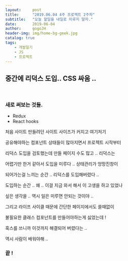 ```yaml
---
layout:     post
title:      "2019.06.04 4주 프로젝트 2주차"
subtitle:   "오늘 할일을 내일로 미루지 말자."
date:       2019-06-04
author:     gogoJH
header-img: img/home-bg-geek.jpg
catalog: true
tags:
    - 개발일기
    - JS
    - 프로젝트
---
```


## 중간에 리덕스 도입.. CSS 싸움 ..
<br>

### 새로 써보는 것들.
 - Redux 
 - React hooks

처음 사이트 만들려던 사이트 사이즈가 커지고 여기저기 

공유해야하는 컴포넌트 상태들이 많아지면서 프로젝트 시작부터

리덕스 도입을 검토했는데 만들 페이지 수도 많고 .. 리덕스는

어렵기만 한거 같아서 도입을 미루다 .. 상태관리가 엉망진창이

되어가는걸 느끼는 순간 .. 리덕스를 도입해버렸다 ..

도입하는 순간 .. 왜 .. 이걸 지금 와서 해서 이 고생을 하고 있었나

싶은 생각을 .. 역시 일은 미루면 안되는 것이야 .. 

그리고 라이프 사이클 때문에 간단한 페이지에서도 쓸때없이 

불필요한 클래스 컴포넌트를 만들어야하는게 싫었는데 !

훅스를 쓰니까 이것까지 해결되어 버렸다는 .. 

역시 사람이 배워야해 .. 

### 끝 !
<!--stackedit_data:
eyJoaXN0b3J5IjpbMTgxNjg2ODg2Ml19
-->